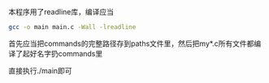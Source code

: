 本程序用了readline库，编译应当

```bash
gcc -o main main.c -Wall -lreadline
```

首先应当把commands的完整路径存到paths文件里，然后把my*.c所有文件都编译了起好名字扔commands里

直接执行./main即可